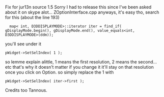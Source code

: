 Fix for jur13n source 1.5
Sorry I had to release this since I've been asked about it on skype alot...
ZOptionInterface.cpp
anyways, it's easy tho, search for this (about the line 193)

      map< int, D3DDISPLAYMODE>::iterator iter = find_if( gDisplayMode.begin(), gDisplayMode.end(), value_equals<int, D3DDISPLAYMODE>(ddm));

you'll see under it

    pWidget->SetSelIndex( 1 );

so lemme explain alittle, 1 means the first resolution, 2 means the second... etc
that's why it doesn't matter if you change it it'll stay on that resolution once you click on Option.
so simply replace the 1 with

    pWidget->SetSelIndex( iter->first );


Credits too Tannous.
